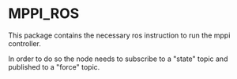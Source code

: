 # MPPI_ROS

This package contains the necessary ros instruction to run the mppi controller. 

In order to do so the node needs to subscribe to a "state" topic and published to a "force" topic. 